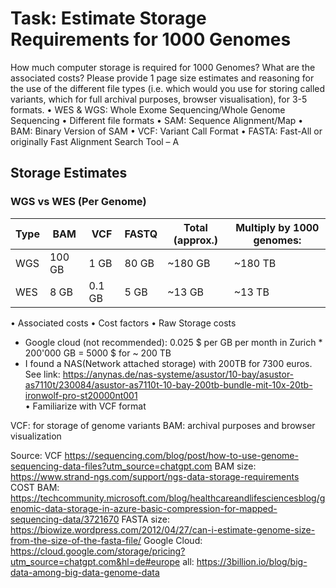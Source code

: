 # Task: Estimate Storage Requirements for 1000 Genomes
 How much computer storage is required for 1000 Genomes? What are the associated costs?
 Please provide 1 page size estimates and reasoning for the use of the different file types (i.e. which would you use for storing called variants, which for full archival purposes, browser visualisation), for 3-5 formats.
 • WES & WGS: Whole Exome Sequencing/Whole Genome Sequencing
 • Different file formats
  • SAM: Sequence Alignment/Map
  • BAM: Binary Version of SAM
  • VCF: Variant Call Format
  • FASTA: Fast-All or originally Fast Alignment Search Tool – A

## Storage Estimates

### WGS vs WES (Per Genome)
| Type | BAM      | VCF      | FASTQ      | Total (approx.) | Multiply by 1000 genomes: |
|------|----------|----------|------------|-----------------|---------------------------|
| WGS  | 100  GB  |   1 GB   |  80  GB    |     ~180 GB     |           ~180 TB         |
| WES  |   8  GB  | 0.1 GB   |  5   GB    |      ~13 GB     |           ~13 TB          |

• Associated costs
  • Cost factors
  • Raw Storage costs

-  Google cloud (not recommended): 0.025 $ per GB per month in Zurich * 200'000 GB = 5000 $ for ~ 200 TB 
-  I found a NAS(Network attached storage) with 200TB for 7300 euros. See link: <https://anynas.de/nas-systeme/asustor/10-bay/asustor-as7110t/230084/asustor-as7110t-10-bay-200tb-bundle-mit-10x-20tb-ironwolf-pro-st20000nt001> \
 • Familiarize with VCF format

VCF: for storage of genome variants
BAM: archival purposes and browser visualization



Source: 
VCF <https://sequencing.com/blog/post/how-to-use-genome-sequencing-data-files?utm_source=chatgpt.com>
BAM size: <https://www.strand-ngs.com/support/ngs-data-storage-requirements>
COST BAM: <https://techcommunity.microsoft.com/blog/healthcareandlifesciencesblog/genomic-data-storage-in-azure-basic-compression-for-mapped-sequencing-data/3721670>
FASTA size: <https://biowize.wordpress.com/2012/04/27/can-i-estimate-genome-size-from-the-size-of-the-fasta-file/>
Google Cloud: <https://cloud.google.com/storage/pricing?utm_source=chatgpt.com&hl=de#europe>
all: <https://3billion.io/blog/big-data-among-big-data-genome-data>
